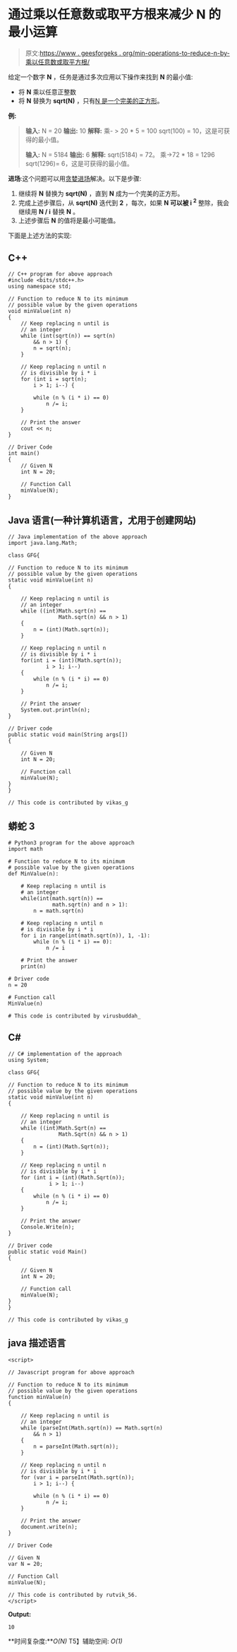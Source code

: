 # 通过乘以任意数或取平方根来减少 N 的最小运算

> 原文:[https://www . geesforgeks . org/min-operations-to-reduce-n-by-乘以任意数或取平方根/](https://www.geeksforgeeks.org/min-operations-to-reduce-n-by-multiplying-by-any-number-or-taking-square-root/)

给定一个数字 **N** ，任务是通过多次应用以下操作来找到 **N** 的最小值:

*   将 **N** 乘以任意正整数
*   将 **N** 替换为 **sqrt(N)** ，只有[N 是一个完美的正方形](https://www.geeksforgeeks.org/check-if-given-number-is-perfect-square-in-cpp/)。

**例:**

> **输入:** N = 20
> **输出:** 10
> **解释:**
> 乘- > 20 * 5 = 100
> sqrt(100) = 10，这是可获得的最小值。
> 
> **输入:** N = 5184
> **输出:** 6
> **解释:**
> sqrt(5184) = 72。
> 乘->72 * 18 = 1296
> sqrt(1296)= 6，这是可获得的最小值。

**进场**:这个问题可以用[贪婪进场](https://www.geeksforgeeks.org/greedy-algorithms/)解决。以下是步骤:

1.  继续将 **N** 替换为 **sqrt(N)** ，直到 **N** 成为一个完美的正方形。
2.  完成上述步骤后，从 **sqrt(N)** 迭代到 **2** ，每次，如果 **N 可以被 i <sup>2</sup>** 整除，我会继续用 **N / i** 替换 **N** 。
3.  上述步骤后 **N** 的值将是最小可能值。

下面是上述方法的实现:

## C++

```
// C++ program for above approach
#include <bits/stdc++.h>
using namespace std;

// Function to reduce N to its minimum
// possible value by the given operations
void minValue(int n)
{
    // Keep replacing n until is
    // an integer
    while (int(sqrt(n)) == sqrt(n)
        && n > 1) {
        n = sqrt(n);
    }

    // Keep replacing n until n
    // is divisible by i * i
    for (int i = sqrt(n);
        i > 1; i--) {

        while (n % (i * i) == 0)
            n /= i;
    }

    // Print the answer
    cout << n;
}

// Driver Code
int main()
{
    // Given N
    int N = 20;

    // Function Call
    minValue(N);
}
```

## Java 语言(一种计算机语言，尤用于创建网站)

```
// Java implementation of the above approach
import java.lang.Math;

class GFG{

// Function to reduce N to its minimum
// possible value by the given operations
static void minValue(int n)
{

    // Keep replacing n until is
    // an integer
    while ((int)Math.sqrt(n) ==
                Math.sqrt(n) && n > 1)
    {
        n = (int)(Math.sqrt(n));
    }

    // Keep replacing n until n
    // is divisible by i * i
    for(int i = (int)(Math.sqrt(n));
            i > 1; i--)
    {
        while (n % (i * i) == 0)
            n /= i;
    }

    // Print the answer
    System.out.println(n);
}

// Driver code
public static void main(String args[])
{

    // Given N
    int N = 20;

    // Function call
    minValue(N);
}
}

// This code is contributed by vikas_g
```

## 蟒蛇 3

```
# Python3 program for the above approach
import math

# Function to reduce N to its minimum
# possible value by the given operations
def MinValue(n):

    # Keep replacing n until is
    # an integer
    while(int(math.sqrt(n)) ==
              math.sqrt(n) and n > 1):
        n = math.sqrt(n)

    # Keep replacing n until n
    # is divisible by i * i
    for i in range(int(math.sqrt(n)), 1, -1):
        while (n % (i * i) == 0):
            n /= i

    # Print the answer
    print(n)

# Driver code
n = 20

# Function call
MinValue(n)

# This code is contributed by virusbuddah_
```

## C#

```
// C# implementation of the approach
using System;

class GFG{

// Function to reduce N to its minimum
// possible value by the given operations
static void minValue(int n)
{

    // Keep replacing n until is
    // an integer
    while ((int)Math.Sqrt(n) ==
                Math.Sqrt(n) && n > 1)
    {
        n = (int)(Math.Sqrt(n));
    }

    // Keep replacing n until n
    // is divisible by i * i
    for (int i = (int)(Math.Sqrt(n));
             i > 1; i--)
    {
        while (n % (i * i) == 0)
            n /= i;
    }

    // Print the answer
    Console.Write(n);
}

// Driver code
public static void Main()
{

    // Given N
    int N = 20;

    // Function call
    minValue(N);
}
}

// This code is contributed by vikas_g
```

## java 描述语言

```
<script>

// Javascript program for above approach

// Function to reduce N to its minimum
// possible value by the given operations
function minValue(n)
{

    // Keep replacing n until is
    // an integer
    while (parseInt(Math.sqrt(n)) == Math.sqrt(n)
        && n > 1)
    {
        n = parseInt(Math.sqrt(n));
    }

    // Keep replacing n until n
    // is divisible by i * i
    for (var i = parseInt(Math.sqrt(n));
        i > 1; i--) {

        while (n % (i * i) == 0)
            n /= i;
    }

    // Print the answer
    document.write(n);
}

// Driver Code

// Given N
var N = 20;

// Function Call
minValue(N);

// This code is contributed by rutvik_56.
</script>
```

**Output:**

```
10
```

**时间复杂度:***O(N)*
T5】辅助空间: *O(1)*
